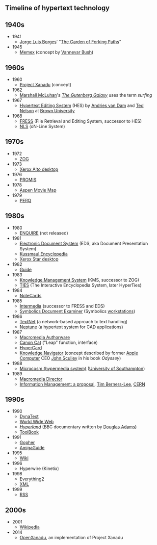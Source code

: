 <h2>Timeline of hypertext technology </h2>
<h2><span id="1940s" class="mw-headline">1940s</span></h2>
<ul>
<li>1941
<ul>
<li><a title="Jorge Luis Borges" href="https://en.wikipedia.org/wiki/Jorge_Luis_Borges">Jorge Luis Borges</a>' "<a title="The Garden of Forking Paths" href="https://en.wikipedia.org/wiki/The_Garden_of_Forking_Paths">The Garden of Forking Paths</a>"</li>
</ul>
</li>
<li>1945
<ul>
<li><a title="Memex" href="https://en.wikipedia.org/wiki/Memex">Memex</a>&nbsp;(concept by&nbsp;<a title="Vannevar Bush" href="https://en.wikipedia.org/wiki/Vannevar_Bush">Vannevar Bush</a>)</li>
</ul>
</li>
</ul>
<h2><span id="1960s" class="mw-headline">1960s</span></h2>
<ul>
<li>1960
<ul>
<li><a title="Project Xanadu" href="https://en.wikipedia.org/wiki/Project_Xanadu">Project Xanadu</a>&nbsp;(concept)</li>
</ul>
</li>
<li>1962
<ul>
<li><a title="Marshall McLuhan" href="https://en.wikipedia.org/wiki/Marshall_McLuhan">Marshall McLuhan</a>'s&nbsp;<em><a title="The Gutenberg Galaxy" href="https://en.wikipedia.org/wiki/The_Gutenberg_Galaxy">The Gutenberg Galaxy</a></em>&nbsp;uses the term&nbsp;<em>surfing</em></li>
</ul>
</li>
<li>1967
<ul>
<li><a title="Hypertext Editing System" href="https://en.wikipedia.org/wiki/Hypertext_Editing_System">Hypertext Editing System</a>&nbsp;(HES) by&nbsp;<a title="Andries van Dam" href="https://en.wikipedia.org/wiki/Andries_van_Dam">Andries van Dam</a>&nbsp;and&nbsp;<a title="Ted Nelson" href="https://en.wikipedia.org/wiki/Ted_Nelson">Ted Nelson</a>&nbsp;at&nbsp;<a title="Brown University" href="https://en.wikipedia.org/wiki/Brown_University">Brown University</a></li>
</ul>
</li>
<li>1968
<ul>
<li><a title="File Retrieval and Editing System" href="https://en.wikipedia.org/wiki/File_Retrieval_and_Editing_System">FRESS</a>&nbsp;(File Retrieval and Editing System, successor to HES)</li>
<li><a title="NLS (computer system)" href="https://en.wikipedia.org/wiki/NLS_(computer_system)">NLS</a>&nbsp;(oN-Line System)</li>
</ul>
</li>
</ul>
<h2><span id="1970s" class="mw-headline">1970s</span></h2>
<ul>
<li>1972
<ul>
<li><a title="ZOG (hypertext)" href="https://en.wikipedia.org/wiki/ZOG_(hypertext)">ZOG</a></li>
</ul>
</li>
<li>1973
<ul>
<li><a title="Xerox Alto" href="https://en.wikipedia.org/wiki/Xerox_Alto">Xerox Alto desktop</a></li>
</ul>
</li>
<li>1976
<ul>
<li><a title="Problem-Oriented Medical Information System" href="https://en.wikipedia.org/wiki/Problem-Oriented_Medical_Information_System">PROMIS</a></li>
</ul>
</li>
<li>1978
<ul>
<li><a title="Aspen Movie Map" href="https://en.wikipedia.org/wiki/Aspen_Movie_Map">Aspen Movie Map</a></li>
</ul>
</li>
<li>1979
<ul>
<li><a title="PERQ" href="https://en.wikipedia.org/wiki/PERQ">PERQ</a></li>
</ul>
</li>
</ul>
<h2><span id="1980s" class="mw-headline">1980s</span></h2>
<ul>
<li>1980
<ul>
<li><a title="ENQUIRE" href="https://en.wikipedia.org/wiki/ENQUIRE">ENQUIRE</a>&nbsp;(not released)</li>
</ul>
</li>
<li>1981
<ul>
<li><a title="Electronic Document System" href="https://en.wikipedia.org/wiki/Electronic_Document_System">Electronic Document System</a>&nbsp;(EDS, aka Document Presentation System)</li>
<li><a title="Wes Kussmaul" href="https://en.wikipedia.org/wiki/Wes_Kussmaul">Kussmaul Encyclopedia</a></li>
<li><a title="Xerox Star" href="https://en.wikipedia.org/wiki/Xerox_Star">Xerox Star desktop</a></li>
</ul>
</li>
<li>1982
<ul>
<li><a title="Guide (hypertext)" href="https://en.wikipedia.org/wiki/Guide_(hypertext)">Guide</a></li>
</ul>
</li>
<li>1983
<ul>
<li><a title="KMS (hypertext)" href="https://en.wikipedia.org/wiki/KMS_(hypertext)">Knowledge Management System</a>&nbsp;(KMS, successor to ZOG)</li>
<li><a title="The Interactive Encyclopedia System" href="https://en.wikipedia.org/wiki/The_Interactive_Encyclopedia_System">TIES</a>&nbsp;(The Interactive Encyclopedia System, later HyperTies)</li>
</ul>
</li>
<li>1984
<ul>
<li><a title="NoteCards" href="https://en.wikipedia.org/wiki/NoteCards">NoteCards</a></li>
</ul>
</li>
<li>1985
<ul>
<li><a title="Intermedia (hypertext)" href="https://en.wikipedia.org/wiki/Intermedia_(hypertext)">Intermedia</a>&nbsp;(successor to FRESS and EDS)</li>
<li><a title="Symbolics Document Examiner" href="https://en.wikipedia.org/wiki/Symbolics_Document_Examiner">Symbolics Document Examiner</a>&nbsp;(Symbolics&nbsp;<a title="Workstation" href="https://en.wikipedia.org/wiki/Workstation">workstations</a>)</li>
</ul>
</li>
<li>1986
<ul>
<li><a class="new" title="TEXTNET (page does not exist)" href="https://en.wikipedia.org/w/index.php?title=TEXTNET&amp;action=edit&amp;redlink=1">TextNet</a>&nbsp;(a network-based approach to text handling)</li>
<li><a class="new" title="Neptune (hypertext) (page does not exist)" href="https://en.wikipedia.org/w/index.php?title=Neptune_(hypertext)&amp;action=edit&amp;redlink=1">Neptune</a>&nbsp;(a hypertext system for CAD applications)</li>
</ul>
</li>
<li>1987
<ul>
<li><a title="Adobe Authorware" href="https://en.wikipedia.org/wiki/Adobe_Authorware">Macromedia Authorware</a></li>
<li><a title="Canon Cat" href="https://en.wikipedia.org/wiki/Canon_Cat">Canon Cat</a>&nbsp;("Leap" function, interface)</li>
<li><a title="HyperCard" href="https://en.wikipedia.org/wiki/HyperCard">HyperCard</a></li>
<li><a title="Knowledge Navigator" href="https://en.wikipedia.org/wiki/Knowledge_Navigator">Knowledge Navigator</a>&nbsp;(concept described by former&nbsp;<a title="Apple Inc." href="https://en.wikipedia.org/wiki/Apple_Inc.">Apple Computer</a>&nbsp;CEO&nbsp;<a title="John Sculley" href="https://en.wikipedia.org/wiki/John_Sculley">John Sculley</a>&nbsp;in his book&nbsp;<em>Odyssey</em>)</li>
</ul>
</li>
<li>1988
<ul>
<li><a title="Microcosm (hypermedia system)" href="https://en.wikipedia.org/wiki/Microcosm_(hypermedia_system)">Microcosm (hypermedia system)</a>&nbsp;(<a title="University of Southampton" href="https://en.wikipedia.org/wiki/University_of_Southampton">University of Southampton</a>)</li>
</ul>
</li>
<li>1989
<ul>
<li><a title="Adobe Director" href="https://en.wikipedia.org/wiki/Adobe_Director">Macromedia Director</a></li>
<li><a class="external text" href="http://www.w3.org/History/1989/proposal.html" rel="nofollow">Information Management: a proposal</a>,&nbsp;<a title="Tim Berners-Lee" href="https://en.wikipedia.org/wiki/Tim_Berners-Lee">Tim Berners-Lee</a>,&nbsp;<a title="CERN" href="https://en.wikipedia.org/wiki/CERN">CERN</a></li>
</ul>
</li>
</ul>
<h2><span id="1990s" class="mw-headline">1990s</span></h2>
<ul>
<li>1990
<ul>
<li><a class="mw-redirect" title="DynaText" href="https://en.wikipedia.org/wiki/DynaText">DynaText</a></li>
<li><a title="World Wide Web" href="https://en.wikipedia.org/wiki/World_Wide_Web">World Wide Web</a></li>
<li><em><a title="Hyperland" href="https://en.wikipedia.org/wiki/Hyperland">Hyperland</a></em>&nbsp;(BBC documentary written by&nbsp;<a title="Douglas Adams" href="https://en.wikipedia.org/wiki/Douglas_Adams">Douglas Adams</a>)</li>
<li><a title="ToolBook" href="https://en.wikipedia.org/wiki/ToolBook">ToolBook</a></li>
</ul>
</li>
<li>1991
<ul>
<li><a title="Gopher (protocol)" href="https://en.wikipedia.org/wiki/Gopher_(protocol)">Gopher</a></li>
<li><a title="AmigaGuide" href="https://en.wikipedia.org/wiki/AmigaGuide">AmigaGuide</a></li>
</ul>
</li>
<li>1995
<ul>
<li><a title="Wiki" href="https://en.wikipedia.org/wiki/Wiki">Wiki</a></li>
</ul>
</li>
<li>1996
<ul>
<li>Hyperwire (Kinetix)</li>
</ul>
</li>
<li>1998
<ul>
<li><a title="Everything2" href="https://en.wikipedia.org/wiki/Everything2">Everything2</a></li>
<li><a title="XML" href="https://en.wikipedia.org/wiki/XML">XML</a></li>
</ul>
</li>
<li>1999
<ul>
<li><a title="RSS" href="https://en.wikipedia.org/wiki/RSS">RSS</a></li>
</ul>
</li>
</ul>
<h2><span id="2000s" class="mw-headline">2000s</span></h2>
<ul>
<li>2001
<ul>
<li><a title="Wikipedia" href="https://en.wikipedia.org/wiki/Wikipedia">Wikipedia</a></li>
</ul>
</li>
<li>2014
<ul>
<li><a class="mw-redirect" title="OpenXanadu" href="https://en.wikipedia.org/wiki/OpenXanadu">OpenXanadu</a>, an implementation of Project Xanadu</li>
</ul>
</li>
</ul>
